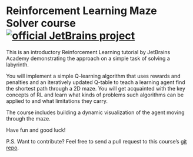 # Reinforcement Learning Maze Solver course [![official JetBrains project](http://jb.gg/badges/official.svg)](https://confluence.jetbrains.com/display/ALL/JetBrains+on+GitHub)
  <p>This is an introductory Reinforcement Learning tutorial by JetBrains Academy demonstrating the approach on a simple task of solving a labyrinth.</p> 
  <p>You will implement a simple Q-learning algorithm that uses rewards and penalties and an iteratively updated Q-table to teach a learning agent find the shortest path through a 2D maze.  You will get acquainted with the key concepts of RL and learn what kinds of problems such algorithms can be applied to and what limitations they carry.</p> 
  <p>The course includes building a dynamic visualization of the agent moving through the maze.</p>

  <p>Have fun and good luck!</p>

  <p>P.S. Want to contribute? Feel free to send a pull request to this course’s
  <a href="https://github.com/jetbrains-academy/RL-Maze-solver">git repo</a>.</p>
